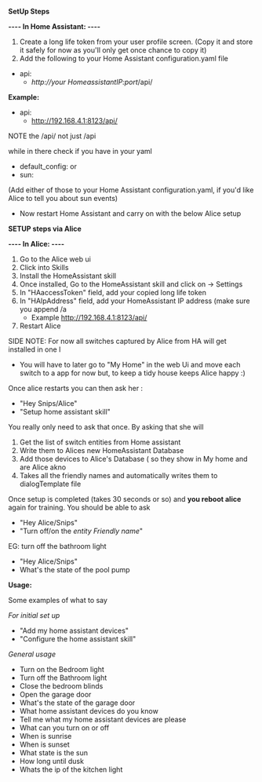 **SetUp Steps**

**---- In Home Assistant: ----**

1. Create a long life token from your user profile screen. (Copy it and store it safely for now as you'll only
 get once chance to copy it)
2. Add the following to your Home Assistant configuration.yaml file
  - api:
     - *http://your HomeassistantIP:port*/api/
 
**Example:**

- api:
  - http://192.168.4.1:8123/api/

NOTE the /api/ not just /api 

while in there check if you have in your yaml
  - default_config:
or
  - sun:

(Add either of those to your Home Assistant configuration.yaml, if you'd like Alice to tell you about sun events)

- Now restart Home Assistant and carry on with the below Alice setup

**SETUP steps via Alice**

**---- In Alice: ----**

1. Go to the Alice web ui
2. Click into Skills
3. Install the HomeAssistant skill
4. Once installed, Go to the HomeAssistant skill and click on -> Settings
5. In "HAaccessToken" field, add your copied long life token
6. In "HAIpAddress" field, add your HomeAssistant IP address (make sure you append /a
    - Example http://192.168.4.1:8123/api/
7. Restart Alice 

SIDE NOTE: For now all switches captured by Alice from HA will get installed in one l
-  You will have to later go to "My Home" in the web Ui and move each switch to a app
for now but, to keep a tidy house keeps Alice happy :)

Once alice restarts you can then ask her :
- "Hey Snips/Alice"
- "Setup home assistant skill" 

You really only need to ask that once. By asking that she will

1. Get the list of switch entities from Home assistant
2. Write them to Alices new HomeAssistant Database
3. Add those devices to Alice's Database ( so they show in My home and are Alice akno
4. Takes all the friendly names and automatically writes them to dialogTemplate file 

Once setup is completed (takes 30 seconds or so) and **you reboot alice** again for training. 
You should be able to ask 
- "Hey Alice/Snips"
- "Turn off/on the *entity Friendly name*"

EG: turn off the bathroom light
- "Hey Alice/Snips"
- What's the state of the pool pump


**Usage:**

Some examples of what to say 

*For initial set up* 
- "Add my home assistant devices"
- "Configure the home assistant skill"

*General usage*
- Turn on the Bedroom light
- Turn off the Bathroom light
- Close the bedroom blinds 
- Open the garage door
- What's the state of the garage door
- What home assistant devices do you know
- Tell me what my home assistant devices are please
- What can you turn on or off
- When is sunrise
- When is sunset
- What state is the sun
- How long until dusk
- Whats the ip of the kitchen light
